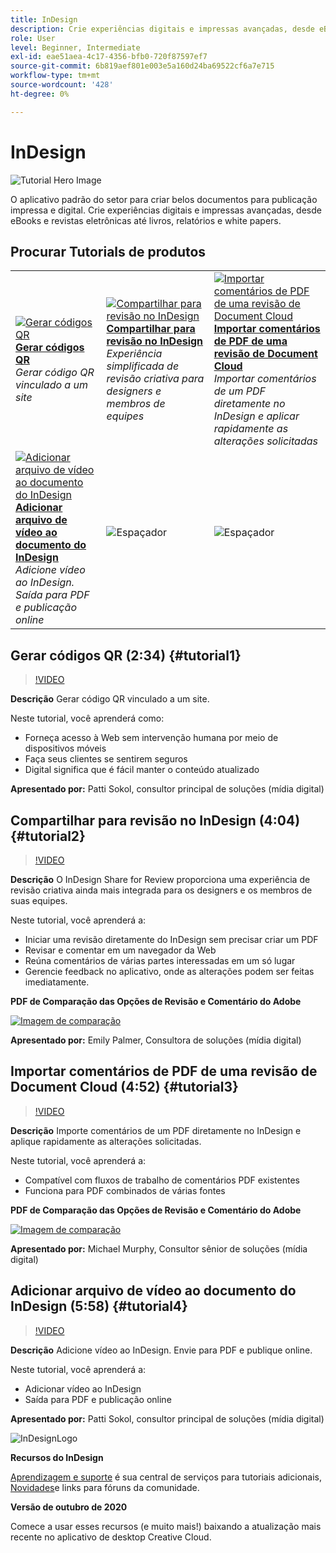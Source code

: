 ```yaml
---
title: InDesign
description: Crie experiências digitais e impressas avançadas, desde eBooks e revistas eletrônicas até livros, relatórios e white papers
role: User
level: Beginner, Intermediate
exl-id: eae51aea-4c17-4356-bfb0-720f87597ef7
source-git-commit: 6b819aef801e003e5a160d24ba69522cf6a7e715
workflow-type: tm+mt
source-wordcount: '428'
ht-degree: 0%

---
```


# InDesign

![Tutorial Hero Image](../assets/InDesign.jpg)

O aplicativo padrão do setor para criar belos documentos para publicação impressa e digital. Crie experiências digitais e impressas avançadas, desde eBooks e revistas eletrônicas até livros, relatórios e white papers.

## Procurar Tutorials de produtos

<table style="table-layout:fixed">
<tr>
 <td>
    <a href="indesign.md#tutorial1">
        <img alt="Gerar códigos QR" src="../assets/InDesign_qrCodes_sokol_thumbnail.jpg" />
    </a>
    <div>
    <a href="indesign.md#tutorial1"><strong>Gerar códigos QR</strong></a>
    </div>
    <em>Gerar código QR vinculado a um site</em>
    <br>
  </td>
  <td>
   <a href="indesign.md#tutorial2">
      <img alt="Compartilhar para revisão no InDesign" src="../assets/indesign_shareforreview_palmer_thumbnail.jpg" />
   </a>
    <div>
   <a href="indesign.md#tutorial2"><strong>Compartilhar para revisão no InDesign</strong></a>
    </div>
    <em>Experiência simplificada de revisão criativa para designers e membros de equipes</em>
    <br>
  </td>
  <td>
    <a href="indesign.md#tutorial3">
        <img alt="Importar comentários de PDF de uma revisão de Document Cloud" src="../assets/indesign_pdfcomments_murphy_thumbnail.jpg" />
    </a>
    <div>
    <a href="indesign.md#tutorial3"><strong>Importar comentários de PDF de uma revisão de Document Cloud</strong></a>
    </div>
    <em>Importar comentários de um PDF diretamente no InDesign e aplicar rapidamente as alterações solicitadas</em>
    <br>
  </td>
</tr>
<tr>
<td>
   <a href="indesign.md#tutorial4">
      <img alt="Adicionar arquivo de vídeo ao documento do InDesign" src="../assets/indesign_video_sokol_thumbnail.jpg" />
   </a>
    <div>
   <a href="indesign.md#tutorial4"><strong>Adicionar arquivo de vídeo ao documento do InDesign</strong></a>
    </div>
    <em>Adicione vídeo ao InDesign. Saída para PDF e publicação online</em>
    <br>
  </td>
 <td>
    <img alt="Espaçador" src="../assets/Gray_thumbnail.png" />
    <div>
    <br>
 </td>
 <td>
    <img alt="Espaçador" src="../assets/Gray_thumbnail.png" />
    <div>
    <br>
 </td>
</tr>
</table>

## Gerar códigos QR (2:34) {#tutorial1}

>[!VIDEO](https://video.tv.adobe.com/v/326818?hidetitle=true)

**Descrição**
Gerar código QR vinculado a um site.

Neste tutorial, você aprenderá como:
* Forneça acesso à Web sem intervenção humana por meio de dispositivos móveis
* Faça seus clientes se sentirem seguros
* Digital significa que é fácil manter o conteúdo atualizado

**Apresentado por:**
Patti Sokol, consultor principal de soluções (mídia digital)

## Compartilhar para revisão no InDesign (4:04) {#tutorial2}

>[!VIDEO](https://video.tv.adobe.com/v/326824?hidetitle=true)

**Descrição**
O InDesign Share for Review proporciona uma experiência de revisão criativa ainda mais integrada para os designers e os membros de suas equipes.

Neste tutorial, você aprenderá a:
* Iniciar uma revisão diretamente do InDesign sem precisar criar um PDF
* Revisar e comentar em um navegador da Web
* Reúna comentários de várias partes interessadas em um só lugar
* Gerencie feedback no aplicativo, onde as alterações podem ser feitas imediatamente.

**PDF de Comparação das Opções de Revisão e Comentário do Adobe**

[![Imagem de comparação](../assets/ComparisonPDF_thumbnail_96.png)](../assets/Adobe_Review_and_Comment_Comparisons.pdf)

**Apresentado por:**
Emily Palmer, Consultora de soluções (mídia digital)

## Importar comentários de PDF de uma revisão de Document Cloud (4:52) {#tutorial3}

>[!VIDEO](https://video.tv.adobe.com/v/326959?hidetitle=true)

**Descrição**
Importe comentários de um PDF diretamente no InDesign e aplique rapidamente as alterações solicitadas.

Neste tutorial, você aprenderá a:
* Compatível com fluxos de trabalho de comentários PDF existentes
* Funciona para PDF combinados de várias fontes

**PDF de Comparação das Opções de Revisão e Comentário do Adobe**

[![Imagem de comparação](../assets/ComparisonPDF_thumbnail_96.png)](../assets/Adobe_Review_and_Comment_Comparisons.pdf)

**Apresentado por:**
Michael Murphy, Consultor sênior de soluções (mídia digital)

## Adicionar arquivo de vídeo ao documento do InDesign (5:58) {#tutorial4}

>[!VIDEO](https://video.tv.adobe.com/v/326757?hidetitle=true)

**Descrição**
Adicione vídeo ao InDesign. Envie para PDF e publique online.

Neste tutorial, você aprenderá a:
* Adicionar vídeo ao InDesign
* Saída para PDF e publicação online

**Apresentado por:**
Patti Sokol, consultor principal de soluções (mídia digital)

![InDesignLogo](../assets/id_appicon_96.png)

**Recursos do InDesign**

[Aprendizagem e suporte](https://helpx.adobe.com/support/indesign.html) é sua central de serviços para tutoriais adicionais, [Novidades](https://helpx.adobe.com/indesign/user-guide.html/indesign/using/whats-new.ug.html)e links para fóruns da comunidade.

**Versão de outubro de 2020**

Comece a usar esses recursos (e muito mais!) baixando a atualização mais recente no aplicativo de desktop Creative Cloud.
